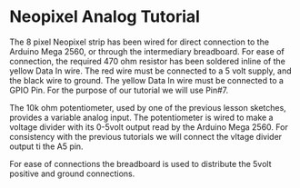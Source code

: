 # Neopixel Analog Tutorial
The 8 pixel Neopixel strip has been wired for direct connection to the Arduino Mega 2560, or through the intermediary breadboard. For ease of connection, the required 470 ohm resistor has been soldered inline of the yellow Data In wire. The red wire must be connected to a 5 volt supply, and the black wire to ground. The yellow Data In wire must be connected to a GPIO Pin. For the purpose of our tutorial we will use Pin#7.

The 10k ohm potentiometer, used by one of the previous lesson sketches,  provides a variable analog input.  The potentiometer is wired to make a voltage divider with its 0-5volt output read by the Arduino Mega 2560. For consistency with the previous tutorials we will connect the vltage divider output ti the A5 pin. 

For ease of connections the breadboard is used to distribute the 5volt positive and ground connections.
